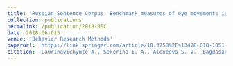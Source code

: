 ```yaml
---
title: "Russian Sentence Corpus: Benchmark measures of eye movements in reading in Russian"
collection: publications
permalink: /publication/2018-RSC
date: 2018-06-015
venue: 'Behavior Research Methods'
paperurl: 'https://link.springer.com/article/10.3758%2Fs13428-018-1051-6'
citation: 'Laurinavichyute A., Sekerina I. A., Alexeeva S. V., Bagdasaryan К. А., Kliegl R. (2018). &quot;Russian Sentence Corpus: Benchmark measures of eye movements in reading in Russian.&quot; <i>Behavior Research Methods</i>.'
---
```

